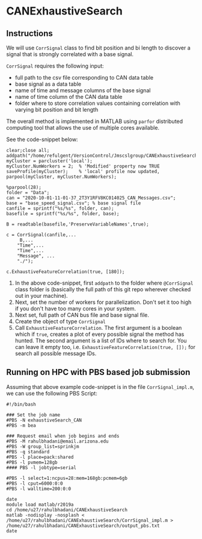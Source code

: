 # CANExhaustiveSearch


## Instructions
We will use `CorrSignal` class to find bit position and bi length  to discover a signal that is strongly correlated with a base signal.

`CorrSignal` requires the following input:
- full path to the csv file corresponding to CAN data table
- base signal as a data table
- name of time and message columns of the base signal
- name of time column of the CAN data table
- folder where to store correlation values containing correlation with varying bit position and bit length

The overall method is implemented in MATLAB using `parfor` distributed computing tool that allows the use of multiple cores available.

See the code-snippet below:

```{matlab}
clear;close all;
addpath("/home/refulgent/VersionControl/Jmscslgroup/CANExhaustiveSearch");
myCluster = parcluster('local');
myCluster.NumWorkers = 2;  % 'Modified' property now TRUE
saveProfile(myCluster);    % 'local' profile now updated,
parpool(myCluster, myCluster.NumWorkers);

%parpool(28);
folder = "Data";
can = "2020-10-01-11-01-37_2T3Y1RFV8KC014025_CAN_Messages.csv";
base = "base_speed_signal.csv"; % base signal file
canfile = sprintf("%s/%s", folder, can);
basefile = sprintf("%s/%s", folder, base);

B = readtable(basefile,'PreserveVariableNames',true);

c = CorrSignal(canfile,...
     B,...
    "Time",...
    "Time",...
    "Message", ...
    "./");

c.ExhaustiveFeatureCorrelation(true, [180]);
```

1. In the above code-snippet, first `addpath` to the folder where `@CorrSignal` class folder is (basically the full path of this git repo wherever checked out in your machine).
2. Next, set the number of workers for parallelization. Don't set it too high if you don't have too many cores in your system.
3. Next set, full path of CAN bus file and base signal file. 
4. Create the object of type `CorrSignal` 
5. Call `ExhaustiveFeatureCorrelation`. The first argument is a boolean which if `true`, creates a plot of every possible signal the method has hunted. The second argument is a list of IDs where to search for. You can leave it empty too, i.e. `ExhaustiveFeatureCorrelation(true, []);` for search all possible message IDs.

## Running on HPC with PBS based job submission
Assuming that above example code-snippet is in the file `CorrSignal_impl.m`, we can use the following PBS Script:

```
#!/bin/bash

### Set the job name
#PBS -N exhaustiveSearch_CAN
#PBS -m bea

### Request email when job begins and ends
#PBS -M rahulbhadani@email.arizona.edu
#PBS -W group_list=sprinkjm
#PBS -q standard
#PBS -l place=pack:shared
#PBS -l pvmem=128gb
#### PBS -l jobtype=serial

#PBS -l select=1:ncpus=28:mem=168gb:pcmem=6gb
#PBS -l cput=6000:0:0
#PBS -l walltime=200:0:0

date
module load matlab/r2019a
cd /home/u27/rahulbhadani/CANExhaustiveSearch
matlab -nodisplay -nosplash < /home/u27/rahulbhadani/CANExhaustiveSearch/CorrSignal_impl.m > /home/u27/rahulbhadani/CANExhaustiveSearch/output_pbs.txt
date
```


